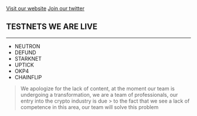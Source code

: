 [Visit our website](http://digitaldecision.tech) 
[Join our twitter](https://twitter.com/DigitDecision) 



## TESTNETS WE ARE LIVE 
_____
+ NEUTRON
+ DEFUND
+ STARKNET
+ UPTICK
+ OKP4
+ CHAINFLIP

> We apologize for the lack of content, at the moment our team is undergoing a transformation, we are a team of professionals, our entry into the crypto industry is due  > to the fact that we see a lack of competence in this area, our team will solve this problem



